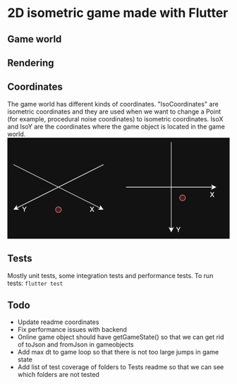 # 2D isometric game made with Flutter

## Game world

## Rendering

## Coordinates
The game world has different kinds of coordinates. "IsoCoordinates" are isometric coordinates and
they are used when we want to change a Point (for example, procedural noise coordinates) to isometric coordinates.
IsoX and IsoY are the coordinates where the game object is located in the game world.
![coordinates.png](coordinates.png)

## Tests
Mostly unit tests, some integration tests and performance tests.
To run tests:
```flutter test```

## Todo
- Update readme coordinates
- Fix performance issues with backend
- Online game object should have getGameState() so that we can get rid of toJson and fromJson in gameobjects
- Add max dt to game loop so that there is not too large jumps in game state
- Add list of test coverage of folders to Tests readme so that we can see which folders are not tested